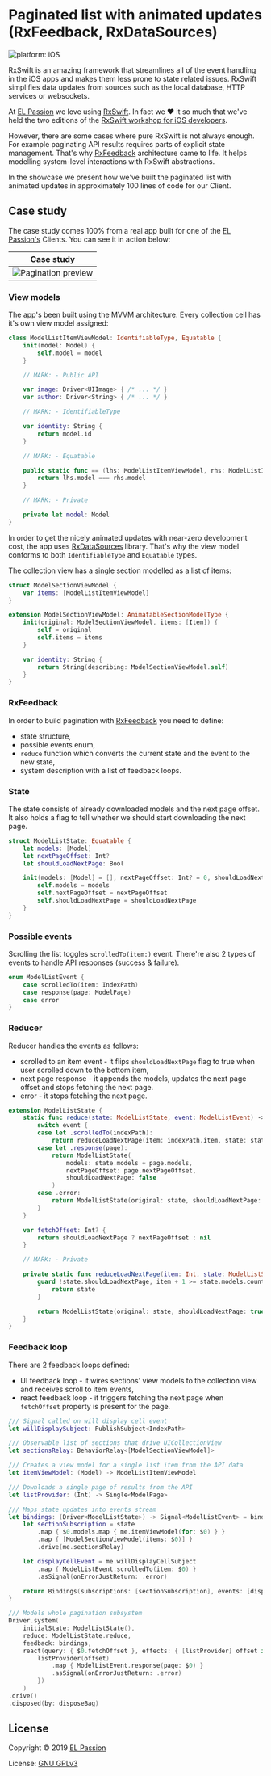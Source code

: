 # Paginated list with animated updates (RxFeedback, RxDataSources) 

![platform: iOS](https://img.shields.io/badge/platform-iOS-blue.svg)

RxSwift is an amazing framework that streamlines all of the event handling in the iOS apps and makes them less prone to state related issues. RxSwift simplifies data updates from sources such as the local database, HTTP services or websockets.

At [EL Passion](https://www.elpassion.com) we love using [RxSwift](https://github.com/ReactiveX/RxSwift). In fact we :heart: it so much that we've held the two editions of the [RxSwift workshop for iOS developers](https://edu.elpassion.com/workshops/rxswift/).

However, there are some cases where pure RxSwift is not always enough. For example paginating API results requires parts of explicit state management. That's why [RxFeedback](https://github.com/NoTests/RxFeedback.swift) architecture came to life. It helps modelling system-level interactions with RxSwift abstractions.

In the showcase we present how we've built the paginated list with animated updates in approximately 100 lines of code for our Client.

## Case study

The case study comes 100% from a real app built for one of the [EL Passion's](https://www.elpassion.com) Clients. You can see it in action below:

|Case study|
|:-:|
|![Pagination preview](preview.gif)|


### View models

The app's been built using the MVVM architecture. Every collection cell has it's own view model assigned:

```swift
class ModelListItemViewModel: IdentifiableType, Equatable {
    init(model: Model) {
        self.model = model
    }

    // MARK: - Public API

    var image: Driver<UIImage> { /* ... */ }
    var author: Driver<String> { /* ... */ }

    // MARK: - IdentifiableType

    var identity: String {
        return model.id
    }

    // MARK: - Equatable

    public static func == (lhs: ModelListItemViewModel, rhs: ModelListItemViewModel) -> Bool {
        return lhs.model === rhs.model
    } 

    // MARK: - Private

    private let model: Model
}
```

In order to get the nicely animated updates with near-zero development cost, the app uses [RxDataSources](https://github.com/RxSwiftCommunity/RxDataSources) library. That's why the view model conforms to both `IdentifiableType` and `Equatable` types. 

The collection view has a single section modelled as a list of items:

```swift
struct ModelSectionViewModel {
    var items: [ModelListItemViewModel]
}

extension ModelSectionViewModel: AnimatableSectionModelType {
    init(original: ModelSectionViewModel, items: [Item]) {
        self = original
        self.items = items
    }

    var identity: String {
        return String(describing: ModelSectionViewModel.self)
    }
}
```

### RxFeedback

In order to build pagination with [RxFeedback](https://github.com/NoTests/RxFeedback.swift) you need to define:

* state structure,
* possible events enum,
* `reduce` function which converts the current state and the event to the new state,
* system description with a list of feedback loops.

### State

The state consists of already downloaded models and the next page offset. It also holds a flag to tell whether we should start downloading the next page.

```swift
struct ModelListState: Equatable {
    let models: [Model]
    let nextPageOffset: Int?
    let shouldLoadNextPage: Bool

    init(models: [Model] = [], nextPageOffset: Int? = 0, shouldLoadNextPage: Bool = true) {
        self.models = models
        self.nextPageOffset = nextPageOffset
        self.shouldLoadNextPage = shouldLoadNextPage
    }
}
```

### Possible events

Scrolling the list toggles `scrolledTo(item:)` event. There're also 2 types of events to handle API responses (success & failure).

```swift
enum ModelListEvent {
    case scrolledTo(item: IndexPath)
    case response(page: ModelPage)
    case error
}
```

### Reducer

Reducer handles the events as follows:

* scrolled to an item event - it flips `shouldLoadNextPage` flag to true when user scrolled down to the bottom item,
* next page response - it appends the models, updates the next page offset and stops fetching the next page.
* error - it stops fetching the next page.

```swift
extension ModelListState {
    static func reduce(state: ModelListState, event: ModelListEvent) -> ModelListState {
        switch event {
        case let .scrolledTo(indexPath):
            return reduceLoadNextPage(item: indexPath.item, state: state)
        case let .response(page):
            return ModelListState(
                models: state.models + page.models,
                nextPageOffset: page.nextPageOffset,
                shouldLoadNextPage: false
            )
        case .error:
            return ModelListState(original: state, shouldLoadNextPage: false)
        }
    }

    var fetchOffset: Int? {
        return shouldLoadNextPage ? nextPageOffset : nil
    }

    // MARK: - Private

    private static func reduceLoadNextPage(item: Int, state: ModelListState) -> ModelListState {
        guard !state.shouldLoadNextPage, item + 1 >= state.models.count else {
            return state
        }

        return ModelListState(original: state, shouldLoadNextPage: true)
    }
}
```

### Feedback loop

There are 2 feedback loops defined:

* UI feedback loop - it wires sections' view models to the collection view and receives scroll to item events,
* react feedback loop - it triggers fetching the next page when `fetchOffset` property is present for the page.

```swift
/// Signal called on will display cell event
let willDisplaySubject: PublishSubject<IndexPath>

/// Observable list of sections that drive UICollectionView
let sectionsRelay: BehaviorRelay<[ModelSectionViewModel]>

/// Creates a view model for a single list item from the API data
let itemViewModel: (Model) -> ModelListItemViewModel

/// Downloads a single page of results from the API
let listProvider: (Int) -> Single<ModelPage>

/// Maps state updates into events stream
let bindings: (Driver<ModelListState>) -> Signal<ModelListEvent> = bind(self) { me, state in
    let sectionSubscription = state
        .map { $0.models.map { me.itemViewModel(for: $0) } }
        .map { [ModelSectionViewModel(items: $0)] }
        .drive(me.sectionsRelay)

    let displayCellEvent = me.willDisplayCellSubject
        .map { ModelListEvent.scrolledTo(item: $0) }
        .asSignal(onErrorJustReturn: .error)

    return Bindings(subscriptions: [sectionSubscription], events: [displayCellEvent])
}

/// Models whole pagination subsystem
Driver.system(
    initialState: ModelListState(),
    reduce: ModelListState.reduce,
    feedback: bindings,
    react(query: { $0.fetchOffset }, effects: { [listProvider] offset in
        listProvider(offset)
            .map { ModelListEvent.response(page: $0) }
            .asSignal(onErrorJustReturn: .error)
        })
    )
.drive()
.disposed(by: disposeBag)
```

## License

Copyright © 2019 [EL Passion](https://www.elpassion.com)

License: [GNU GPLv3](../../LICENSE)